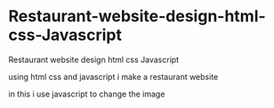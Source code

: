 # Restaurant-website-design-html-css-Javascript
Restaurant website design html css  Javascript

using html css and javascript i make a restaurant website 

in this i use javascript to change the image
